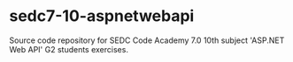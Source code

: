 # sedc7-10-aspnetwebapi
Source code repository for SEDC Code Academy 7.0 10th subject 'ASP.NET Web API' G2 students exercises.

